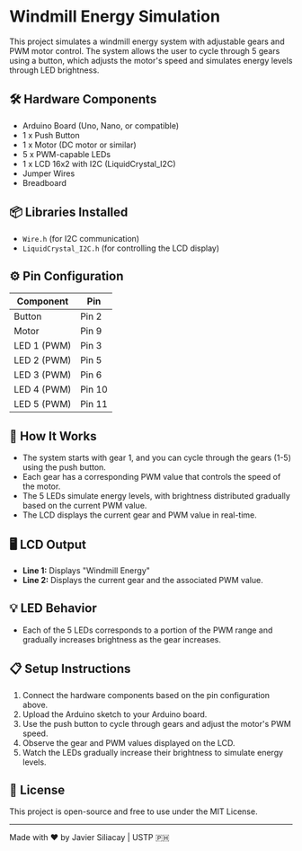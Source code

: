 # Windmill Energy Simulation

This project simulates a windmill energy system with adjustable gears and PWM motor control. The system allows the user to cycle through 5 gears using a button, which adjusts the motor's speed and simulates energy levels through LED brightness.

## 🛠️ Hardware Components
- Arduino Board (Uno, Nano, or compatible)
- 1 x Push Button
- 1 x Motor (DC motor or similar)
- 5 x PWM-capable LEDs
- 1 x LCD 16x2 with I2C (LiquidCrystal_I2C)
- Jumper Wires
- Breadboard

## 📦 Libraries Installed
- `Wire.h` (for I2C communication)
- `LiquidCrystal_I2C.h` (for controlling the LCD display)

## ⚙️ Pin Configuration
| Component          | Pin       |
|--------------------|-----------|
| Button             | Pin 2     |
| Motor              | Pin 9     |
| LED 1 (PWM)        | Pin 3     |
| LED 2 (PWM)        | Pin 5     |
| LED 3 (PWM)        | Pin 6     |
| LED 4 (PWM)        | Pin 10    |
| LED 5 (PWM)        | Pin 11    |

## 🧠 How It Works
- The system starts with gear 1, and you can cycle through the gears (1-5) using the push button.
- Each gear has a corresponding PWM value that controls the speed of the motor.
- The 5 LEDs simulate energy levels, with brightness distributed gradually based on the current PWM value.
- The LCD displays the current gear and PWM value in real-time.

## 🖥️ LCD Output
- **Line 1:** Displays "Windmill Energy"
- **Line 2:** Displays the current gear and the associated PWM value.

## 💡 LED Behavior
- Each of the 5 LEDs corresponds to a portion of the PWM range and gradually increases brightness as the gear increases.

## 📋 Setup Instructions
1. Connect the hardware components based on the pin configuration above.
2. Upload the Arduino sketch to your Arduino board.
3. Use the push button to cycle through gears and adjust the motor's PWM speed.
4. Observe the gear and PWM values displayed on the LCD.
5. Watch the LEDs gradually increase their brightness to simulate energy levels.

## 📝 License
This project is open-source and free to use under the MIT License.

---

Made with ❤️ by Javier Siliacay | USTP 🇵🇭
